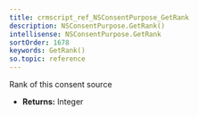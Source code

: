 ```yaml
---
title: crmscript_ref_NSConsentPurpose_GetRank
description: NSConsentPurpose.GetRank()
intellisense: NSConsentPurpose.GetRank
sortOrder: 1678
keywords: GetRank()
so.topic: reference
---
```



Rank of this consent source



* **Returns:** Integer


